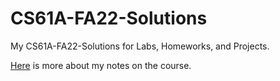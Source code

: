 # CS61A-FA22-Solutions
My CS61A-FA22-Solutions for Labs, Homeworks, and Projects.

[Here](https://remoder.github.io/CS61A-Learning-Record.html) is more about my notes on the course.
